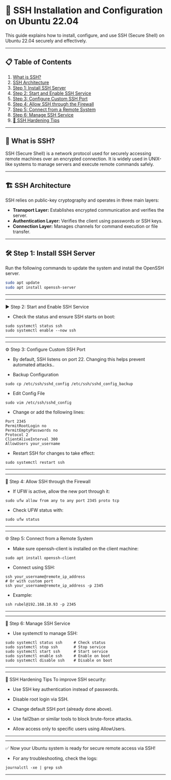 # 🚀 SSH Installation and Configuration on Ubuntu 22.04

This guide explains how to install, configure, and use SSH (Secure Shell) on Ubuntu 22.04 securely and effectively.

---

## 📋 Table of Contents

1. [What is SSH?](#what-is-ssh)
2. [SSH Architecture](#ssh-architecture)
3. [Step 1: Install SSH Server](#step-1-install-ssh-server)
4. [Step 2: Start and Enable SSH Service](#step-2-start-and-enable-ssh-service)
5. [Step 3: Configure Custom SSH Port](#step-3-configure-custom-ssh-port)
6. [Step 4: Allow SSH through the Firewall](#step-4-allow-ssh-through-the-firewall)
7. [Step 5: Connect from a Remote System](#step-5-connect-from-a-remote-system)
8. [Step 6: Manage SSH Service](#step-6-manage-ssh-service)
9. [🔐 SSH Hardening Tips](#-ssh-hardening-tips)

---

## 🔐 What is SSH?

SSH (Secure Shell) is a network protocol used for securely accessing remote machines over an encrypted connection. It is widely used in UNIX-like systems to manage servers and execute remote commands safely.

---

## 🏗️ SSH Architecture

SSH relies on public-key cryptography and operates in three main layers:

- **Transport Layer:** Establishes encrypted communication and verifies the server.
- **Authentication Layer:** Verifies the client using passwords or SSH keys.
- **Connection Layer:** Manages channels for command execution or file transfer.

---

## 🛠️ Step 1: Install SSH Server

Run the following commands to update the system and install the OpenSSH server.

```bash
sudo apt update
sudo apt install openssh-server
```
---

---
▶️ Step 2: Start and Enable SSH Service

 - Check the status and ensure SSH starts on boot:
```
sudo systemctl status ssh
sudo systemctl enable --now ssh
```
---

---
⚙️ Step 3: Configure Custom SSH Port
  - By default, SSH listens on port 22. Changing this helps prevent automated attacks..
 
- Backup Configuration
```
sudo cp /etc/ssh/sshd_config /etc/ssh/sshd_config_backup
```
- Edit Config File

```
sudo vim /etc/ssh/sshd_config
```
- Change or add the following lines:

```
Port 2345
PermitRootLogin no
PermitEmptyPasswords no
Protocol 2
ClientAliveInterval 300
AllowUsers your_username
```
- Restart SSH for changes to take effect:
```
sudo systemctl restart ssh
```
---

---
🧱 Step 4: Allow SSH through the Firewall
 - If UFW is active, allow the new port through it:

```
sudo ufw allow from any to any port 2345 proto tcp
```
 - Check UFW status with:
```
sudo ufw status
```
---

---
🌐 Step 5: Connect from a Remote System
 - Make sure openssh-client is installed on the client machine:
```
sudo apt install openssh-client
```
 - Connect using SSH:
```
ssh your_username@remote_ip_address
# Or with custom port
ssh your_username@remote_ip_address -p 2345
```
 - Example:

```
ssh rubel@192.168.10.93 -p 2345
```
---

---
🔄 Step 6: Manage SSH Service
 - Use systemctl to manage SSH:

```
sudo systemctl status ssh     # Check status
sudo systemctl stop ssh       # Stop service
sudo systemctl start ssh      # Start service
sudo systemctl enable ssh     # Enable on boot
sudo systemctl disable ssh    # Disable on boot
```
---

---
🔐 SSH Hardening Tips
To improve SSH security:

 - Use SSH key authentication instead of passwords.

 - Disable root login via SSH.

 - Change default SSH port (already done above).

 - Use fail2ban or similar tools to block brute-force attacks.

 - Allow access only to specific users using AllowUsers.

---

---
✅ Now your Ubuntu system is ready for secure remote access via SSH!
 - For any troubleshooting, check the logs:
```
journalctl -xe | grep ssh
```
---






















 











































